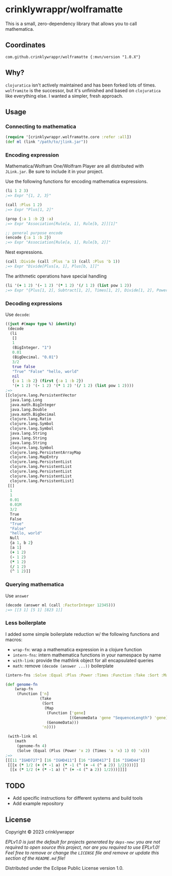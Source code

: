 # crinklywrappr/wolframatte

This is a small, zero-dependency library that allows you to call mathematica.

## Coordinates

```
com.github.crinklywrappr/wolframatte {:mvn/version "1.0.X"}
```

## Why?

`clojuratica` isn't actively maintained and has been forked lots of times. `wolframite` is the successor, but it's unfinished and based on `clojuratica` like everything else. I wanted a simpler, fresh approach.

## Usage

### Connecting to mathematica

```clojure
(require '[crinklywrappr.wolframatte.core :refer :all])
(def ml (link "/path/to/jlink.jar"))
```

### Encoding expression

Mathematica/Wolfram One/Wolfram Player are all distributed with `JLink.jar`.  Be sure to include it in your project.

Use the following functions for encoding mathematica expressions.

```clojure
(li 1 2 3)
;=> Expr "{1, 2, 3}"

(call :Plus 1 2)
;=> Expr "Plus[1, 2]"

(prop {:a 1 :b 2} :a)
;=> Expr "Association[Rule[a, 1], Rule[b, 2]][1]"

;; general purpose encode
(encode {:a 1 :b 2})
;=> Expr "Association[Rule[a, 1], Rule[b, 2]]"
```

Nest expressions.
```clojure
(call :Divide (call :Plus 'a 1) (call :Plus 'b 1))
;=> Expr "Divide[Plus[a, 1], Plus[b, 1]]"
```

The arithmetic operations have special handling

```clojure
(li '(+ 1 2) '(- 1 2) '(* 1 2) '(/ 1 2) (list pow 1 2))
;=> Expr "{Plus[1, 2], Subtract[1, 2], Times[1, 2], Divide[1, 2], Power[1, 2]}"
```

### Decoding expressions 

Use `decode`:

```clojure
((juxt #(mapv type %) identity)
 (decode
  (li
   []
   1
   (BigInteger. "1")
   0.01
   (BigDecimal. "0.01")
   3/2
   true false
   "True" "False" "hello, world"
   nil
   {:a 1 :b 2} (first {:a 1 :b 2})
   '(+ 1 2) '(- 1 2) '(* 1 2) '(/ 1 2) (list pow 1 2))))
;=>
[[clojure.lang.PersistentVector
  java.lang.Long
  java.math.BigInteger
  java.lang.Double
  java.math.BigDecimal
  clojure.lang.Ratio
  clojure.lang.Symbol
  clojure.lang.Symbol
  java.lang.String
  java.lang.String
  java.lang.String
  clojure.lang.Symbol
  clojure.lang.PersistentArrayMap
  clojure.lang.MapEntry
  clojure.lang.PersistentList
  clojure.lang.PersistentList
  clojure.lang.PersistentList
  clojure.lang.PersistentList
  clojure.lang.PersistentList]
 [[]
  1
  1
  0.01
  0.01M
  3/2
  True
  False
  "True"
  "False"
  "hello, world"
  Null
  {a 1, b 2}
  [a 1]
  (+ 1 2)
  (- 1 2)
  (* 1 2)
  (/ 1 2)
  (^ 1 2)]]
```

### Querying mathematica

Use `answer`

```clojure
(decode (answer ml (call :FactorInteger 12345)))
;=> [[3 1] [5 1] [823 1]]
```

### Less boilerplate

I added some simple boilerplate reduction w/ the following functions and macros:
- `wrap-fn`: wrap a mathematica expression in a clojure function
- `intern-fns`: intern mathematica functions in your namespace by name
- `with-link`: provide the mathlink object for all encapsulated queries
- `math`: remove `(decode (answer ...))` boilerplate

```clojure
(intern-fns :Solve :Equal :Plus :Power :Times :Function :Take :Sort :Map :GenomeData)

(def genome-fn
    (wrap-fn
     (Function ['n]
               (Take
                (Sort
                 (Map
                  (Function ['gene]
                            [(GenomeData 'gene "SequenceLength") 'gene])
                  (GenomeData)))
                'n))))

 (with-link ml
    (math
     (genome-fn 4)
     (Solve (Equal (Plus (Power 'x 2) (Times 'a 'x) 1) 0) 'x)))               
;=>
[[[11 "IGHD727"] [16 "IGHD411"] [16 "IGHD417"] [16 "IGHD44"]]
 [[[x (* 1/2 (+ (* -1 a) (* -1 (^ (+ -4 (^ a 2)) 1/2))))]]
  [[x (* 1/2 (+ (* -1 a) (^ (+ -4 (^ a 2)) 1/2)))]]]]
```

## TODO

- Add specific instructions for different systems and build tools
- Add example repository

## License

Copyright © 2023 crinklywrappr

_EPLv1.0 is just the default for projects generated by `deps-new`: you are not_
_required to open source this project, nor are you required to use EPLv1.0!_
_Feel free to remove or change the `LICENSE` file and remove or update this_
_section of the `README.md` file!_

Distributed under the Eclipse Public License version 1.0.
